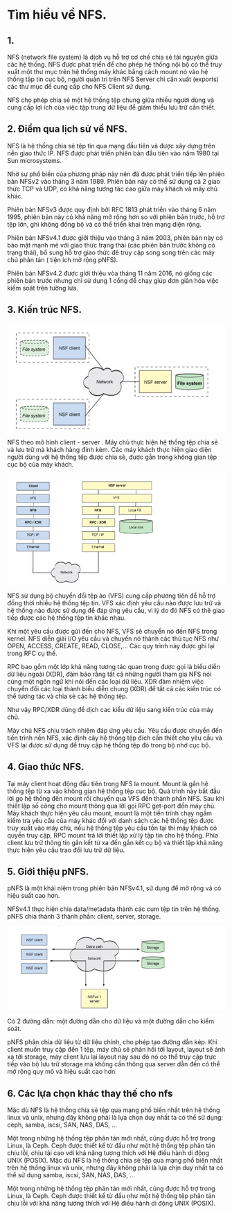 # Tìm hiểu về NFS.
## 1.
NFS (network file system) là dịch vụ hỗ trợ cơ chế chia sẻ tài nguyên giữa các hệ thống. NFS được phát triển để cho phép hệ thống nội bộ có thể truy xuất một thư mục trên hệ thống máy khác bằng cách mount nó vào hệ thống tập tin cục bộ, người quản trị trên NFS Server chỉ cần xuất (exports) các thư mục để cung cấp cho NFS Client sử dụng.

NFS cho phép chia sẻ một hệ thống tệp chung giữa nhiều người dùng và cung cấp lợi ích của việc tập trung dữ liệu để giảm thiểu lưu trữ cần thiết.

## 2. Điểm qua lịch sử về NFS.
NFS là hệ thống chia sẻ tệp tin qua mạng đầu tiên và được xây dựng trên nền giao thức IP. NFS được phát triển phiên bản đầu tiên vào năm 1980 tại Sun microsystems.

Nhờ sự phổ biến của phương pháp này nên đã được phát triển tiếp lên phiên bản NFSv2 vào tháng 3 năm 1989. Phiên bản này có thể sử dụng cả 2 giao thức TCP và UDP, có khả năng tương tác cao giữa máy khách và máy chủ khác.

Phiên bản NFSv3 được quy định bởi RFC 1813 phát triển vào tháng 6 năm 1995, phiên bản này có khả năng mở rộng hơn so với phiên bản trước, hỗ trợ tệp lớn, ghi không đồng bộ và có thể triển khai trên mạng diện rộng.

Phiên bản NFSv4.1 được giới thiệu vào tháng 3 năm 2003, phiên bản này có bảo mật mạnh mẽ với giao thức trạng thái (các phiên bản trước không có trạng thái), bổ sung hỗ trợ giao thức đê truy cập song song trên các máy chủ phân tán ( tiện ích mở rộng pNFS).

Phiên bản NFSv4.2 được giới thiệu vòa tháng 11 năm 2016, nó giống các phiên bản trước nhưng chỉ sử dụng 1 cổng để chạy giúp đơn giản hóa việc kiểm soát trên tường lửa.

## 3. Kiến trúc NFS.

![](anhnfs/anh1.png)

NFS theo mô hình client - server . Máy chủ thực hiện hệ thống tệp chia sẻ và lưu trữ mà khách hàng đính kèm. Các máy khách thực hiện giao diện người dùng với hệ thống tệp được chia sẻ, được gắn trong không gian tệp cục bộ của máy khách.

![](anhnfs/anh2.png)

NFS sử dụng bộ chuyển đổi tệp ảo (VFS) cung cấp phương tiên để hỗ trợ đồng thời nhiều hệ thống tệp tin. VFS xác định yêu cầu nào được lưu trữ và hệ thống nào được sử dụng để đáp ứng yêu cầu, vì lý do đó NFS có thê giao tiếp được các hệ thống tệp tin khác nhau.

Khi một yêu cầu được gửi đến cho NFS, VFS sẽ chuyển nó đến NFS trong kernel. NFS diễn giải I/O yêu cầu và chuyển nó thành các thủ tục NFS như OPEN, ACCESS, CREATE, READ, CLOSE,... Các quy trình này được ghi lại trong RFC cụ thể.

RPC bao gồm một lớp khả năng tương tác quan trọng được gọi là biểu diễn dữ liệu ngoài (XDR), đảm bảo rằng tất cả những người tham gia NFS nói cùng một ngôn ngữ khi nói đến các loại dữ liệu. XDR đảm nhiệm việc chuyển đổi các loại thành biểu diễn chung (XDR) để tất cả các kiến ​​trúc có thể tương tác và chia sẻ các hệ thống tệp.

Như vậy RPC/XDR dùng để dịch cac kiểu dữ liệu sang kiến trúc của máy chủ.


Máy chủ NFS chịu trách nhiệm đáp ứng yêu cầu. Yêu cầu được chuyển đến tiến trình nền NFS, xác định cây hệ thống tệp đích cần thiết cho yêu cầu và VFS lại được sử dụng để truy cập hệ thống tệp đó trong bộ nhớ cục bộ. 

## 4. Giao thức NFS.

Tại máy client  hoạt động đầu tiên trong NFS la mount. Mount là gắn hệ thống tệp từ xa vào không gian hệ thống tệp cục bộ. Quá trình này bắt đầu lời gọ hệ thống đến mount  rồi chuyển qua VFS đến thành phần NFS. Sau khi thiết lập số công cho mount thông qua lời gọi RPC get-port đến máy chủ. Máy khách thực hiện yêu cầu mount, mount là một tiến trính chạy ngầm kiểm tra yêu cầu của máy khác đối với danh sách các hệ thống tệp được truy xuất vào máy chủ, nếu hệ thống tệp yêu cầu tồn tại thì máy khách có quyền truy cập, RPC mount trả lời thiết lập xử lý tập tin cho hệ thống. Phía client lưu trữ thông tin gắn kết từ xa đến gắn kết cụ bộ và thiết lập khả năng thực hiện yêu cầu trao đổi lưu trữ dữ liệu.

## 5. Giới thiệu pNFS.

pNFS là một khái niệm trong phiên bản NFSv4.1, sử dụng để mở rộng và có hiệu suất cao hơn.

NFSv4.1 thục hiện chia data/metadata thành các cụm tệp tin trên hệ thống. pNFS chia thành 3 thành phần: client, server, storage.

![](anhnfs/anh3.png)

Có 2 đường dẫn: một đường dẫn cho dữ liệu và một đường dẫn cho kiểm soát.

pNFS phân chia dữ liệu từ dữ liệu chính, cho phép tạo đường dẫn kép. Khi client muốn truy cập  đến 1 tệp, máy chủ sẽ phản hồi tới layout, layout sẽ ánh xạ tới storage, máy client lưu lại layout này sau đó nó co thể truy cập trực tiếp vào bộ lưu trữ storage mà không cần thông qua server dẫn đến có thể mở rộng quy mô và hiệu suất cao hơn.

## 6. Các lựa chọn khác thay thế cho nfs
Mặc dù NFS là hệ thống chia sẻ tệp qua mạng phổ biến nhất trên hệ thống linux và unix, nhưng đây không phải là lựa chọn duy nhất ta có thể sử dụng: ceph, samba, iscsi, SAN, NAS, DAS, ...

Một trong những hệ thống tệp phân tán mới nhất, cũng được hỗ trợ trong Linux, là Ceph. Ceph được thiết kế từ đầu như một hệ thống tệp phân tán chịu lỗi, chịu tải cao với khả năng tương thích với Hệ điều hành di động UNIX (POSIX).
Mặc dù NFS là hệ thống chia sẻ tệp qua mạng phổ biến nhất trên hệ thống linux và unix, nhưng đây không phải là lựa chịn duy nhất ta có thể sử dụng samba, iscsi, SAN, NAS, DAS, ...

Một trong những hệ thống tệp phân tán mới nhất, cũng được hỗ trợ trong Linux, là Ceph. Ceph được thiết kế từ đầu như một hệ thống tệp phân tán chịu lỗi với khả năng tương thích với Hệ điều hành di động UNIX (POSIX).

